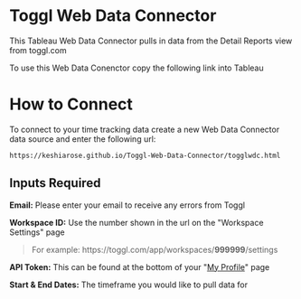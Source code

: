 # Toggl Web Data Connector
This Tableau Web Data Connector pulls in data from the Detail Reports view from toggl.com

To use this Web Data Conenctor copy the following link into Tableau

# How to Connect
To connect to your time tracking data create a new Web Data Connector data source and enter the following url:
```
https://keshiarose.github.io/Toggl-Web-Data-Connector/togglwdc.html
```
## Inputs Required
**Email:** Please enter your email to receive any errors from Toggl

**Workspace ID:** Use the number shown in the url on the "Workspace Settings" page

>For example: https:[]()//toggl.[]()com/app/workspaces/**999999**/settings

**API Token:** This can be found at the bottom of your "[My Profile](https://toggl.com/app/profile)" page

**Start & End Dates:** The timeframe you would like to pull data for
